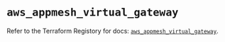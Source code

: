 # `aws_appmesh_virtual_gateway`

Refer to the Terraform Registory for docs: [`aws_appmesh_virtual_gateway`](https://www.terraform.io/docs/providers/aws/r/appmesh_virtual_gateway).
